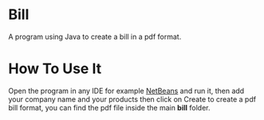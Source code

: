 # Bill
A program using Java to create a bill in a pdf format. 
# How To Use It
Open the program in any IDE for example [NetBeans](https://netbeans.org/) and run it, then add your company name and your products 
then click on Create to create a pdf bill format, you can find the pdf file inside the main **bill** folder. 
